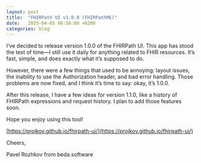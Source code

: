 ```yaml
---
layout: post
title:  "FHIRPath UI v1.0.0 (FHIRPathME)"
date:   2025-04-05 06:56:00 +0200
categories: blog
---
```

I’ve decided to release version 1.0.0 of the FHIRPath UI. This app has stood the test of time—I still use it daily for anything related to FHIR resources. It’s fast, simple, and does exactly what it’s supposed to do.

However, there were a few things that used to be annoying: layout issues, the inability to use the Authorization header, and bad error handling. Those problems are now fixed, and I think it’s time to say: okay, it’s 1.0.0.

After this release, I have a few ideas for version 1.1.0, like a history of FHIRPath expressions and request history. I plan to add those features soon.

Hope you enjoy using this tool!

[https://projkov.github.io/fhirpath-ui/](https://projkov.github.io/fhirpath-ui/)

Cheers,

Pavel Rozhkov from beda.software

